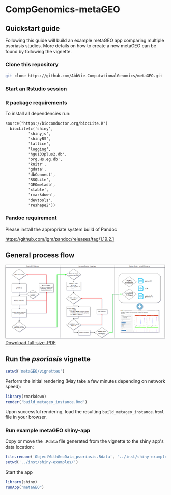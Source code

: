 # CompGenomics-metaGEO
## Quickstart guide
Following this guide will build an example metaGEO app comparing multiple psoriasis studies.  More details on how to create a new metaGEO can be found by following the vignette.
### Clone this repository
```bash
git clone https://github.com/AbbVie-ComputationalGenomics/metaGEO.git
```
### Start an Rstudio session

### R package requirements
To install all dependencies run:
```  
source("https://bioconductor.org/biocLite.R")
  biocLite(c('shiny',
          'shinyjs',
          'shinyBS',
          'lattice',
          'logging',
          'hgu133plus2.db',
          'org.Hs.eg.db', 
          'knitr',
          'gdata',
          'dbConnect',
          'RSQLite',
          'GEOmetadb',
          'xtable',
          'rmarkdown',
          'devtools',
          'reshape2'))
```

### Pandoc requirement
Please install the appropriate system build of Pandoc

https://github.com/jgm/pandoc/releases/tag/1.19.2.1


## General process flow
![process_flow](metaGEO_flow_small.png "Process flow diagram")
[Download full-size .PDF](metaGEO-flow.pdf)

## Run the *psoriasis* vignette

```R
setwd('metaGEO/vignettes')
```

Perform the initial rendering (May take a few minutes depending on network speed):
```R
library(rmarkdown)
render('build_metageo_instance.Rmd')
```

Upon successful rendering, load the resulting `build_metageo_instance.html` file in your browser.


### Run example metaGEO shiny-app
Copy or move the `.Rdata` file generated from the vignette to the shiny app's data location:
```R
file.rename('ObjectWithGeoData_psoriasis.Rdata', '../inst/shiny-examples/data/ObjectWithGeoData_psoriasis.Rdata')
setwd('../inst/shiny-examples/')
```

Start the app
```R
library(shiny)
runApp("metaGEO")
```


